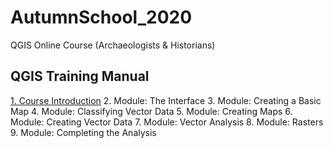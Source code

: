 # AutumnSchool_2020
QGIS Online Course (Archaeologists &amp; Historians)
## QGIS Training Manual
[1. Course Introduction](https://github.com/Toletum-Network/AutumnSchool_2020/blob/master/Training_Manual/Course_Introduction.md)
2. Module: The Interface
3. Module: Creating a Basic Map
4. Module: Classifying Vector Data
5. Module: Creating Maps
6. Module: Creating Vector Data
7. Module: Vector Analysis
8. Module: Rasters
9. Module: Completing the Analysis
